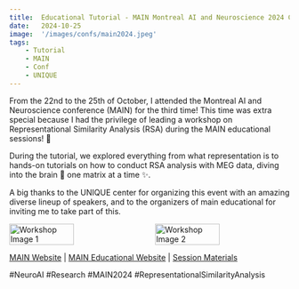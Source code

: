```yaml
---
title:  Educational Tutorial - MAIN Montreal AI and Neuroscience 2024 Conf 
date:   2024-10-25
image:  '/images/confs/main2024.jpeg'
tags:   
    - Tutorial
    - MAIN
    - Conf
    - UNIQUE
---
```


From the 22nd to the 25th of October, I attended the Montreal AI and Neuroscience conference (MAIN) for the third time! This time was extra special because I had the privilege of leading a workshop on Representational Similarity Analysis (RSA) during the MAIN educational sessions! 🚀

During the tutorial, we explored everything from what representation is to hands-on tutorials on how to conduct RSA analysis with MEG data, diving into the brain 🧠 one matrix at a time ✨.

A big thanks to the UNIQUE center for organizing this event with an amazing diverse lineup of speakers, and to the organizers of main educational for inviting me to take part of this.


<div style="display: flex; justify-content: space-between;">
    <img src="/images/confs/main2024_workshop_me.jpg" alt="Workshop Image 1" style="width: 48%;"/>
    <img src="/images/confs/main2024_workshop_slide.png" alt="Workshop Image 2" style="width: 48%;"/>
</div>


[MAIN Website](https://www.main2024.org/) | [MAIN Educational Website](https://main-educational.github.io/intro.html#) |  [Session Materials](https://github.com/BabaSanfour/main-edu-courses-rsa)

#NeuroAI #Research #MAIN2024 #RepresentationalSimilarityAnalysis
